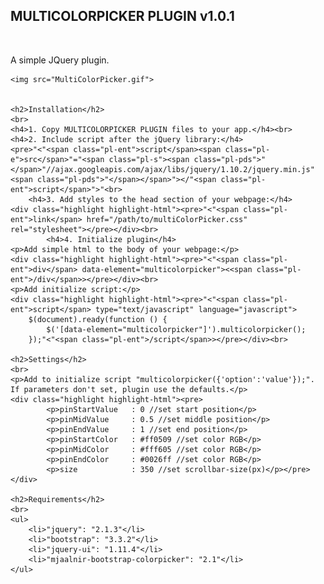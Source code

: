 <div>
    <h2>MULTICOLORPICKER PLUGIN v1.0.1</h2>
    <br>
    <p>A simple JQuery plugin. </p>

    <img src="MultiColorPicker.gif">


    <h2>Installation</h2>
    <br>
    <h4>1. Copy MULTICOLORPICKER PLUGIN files to your app.</h4><br>
    <h4>2. Include script after the jQuery library:</h4>
    <pre>"<"<span class="pl-ent">script</span><span class="pl-e">src</span>"="<span class="pl-s"><span class="pl-pds">"</span>"//ajax.googleapis.com/ajax/libs/jquery/1.10.2/jquery.min.js"<span class="pl-pds">"</span></span>"></"<span class="pl-ent">script</span>">"<br>
        <h4>3. Add styles to the head section of your webpage:</h4>
    <div class="highlight highlight-html"><pre>"<"<span class="pl-ent">link</span> href="/path/to/multiColorPicker.css" rel="stylesheet"></pre></div><br>
            <h4>4. Initialize plugin</h4>
    <p>Add simple html to the body of your webpage:</p>
    <div class="highlight highlight-html"><pre>"<"<span class="pl-ent">div</span> data-element="multicolorpicker"><<span class="pl-ent">/div</span>></pre></div><br>
    <p>Add initialize script:</p>
    <div class="highlight highlight-html"><pre>"<"<span class="pl-ent">script</span> type="text/javascript" language="javascript">
        $(document).ready(function () {
            $('[data-element="multicolorpicker"]').multicolorpicker();
        });"<"<span class="pl-ent">/script</span>></pre></div><br>

    <h2>Settings</h2>
    <br>
    <p>Add to initialize script "multicolorpicker({'option':'value'});". If parameters don't set, plugin use the defaults.</p>
    <div class="highlight highlight-html"><pre>
            <p>pinStartValue   : 0 //set start position</p>
            <p>pinMidValue     : 0.5 //set middle position</p>
            <p>pinEndValue     : 1 //set end position</p>
            <p>pinStartColor   : #ff0509 //set color RGB</p>
            <p>pinMidColor     : #fff605 //set color RGB</p>
            <p>pinEndColor     : #0026ff //set color RGB</p>
            <p>size            : 350 //set scrollbar-size(px)</p></pre></div>

    <h2>Requirements</h2>
    <br>
    <ul>
        <li>"jquery": "2.1.3"</li>
        <li>"bootstrap": "3.3.2"</li>
        <li>"jquery-ui": "1.11.4"</li>
        <li>"mjaalnir-bootstrap-colorpicker": "2.1"</li>
    </ul>
</div>


